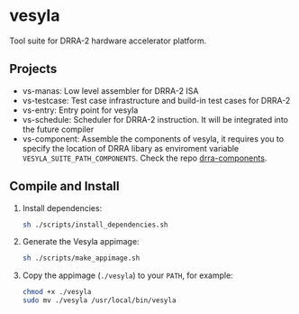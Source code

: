 # vesyla

Tool suite for DRRA-2 hardware accelerator platform.

## Projects

- vs-manas: Low level assembler for DRRA-2 ISA
- vs-testcase: Test case infrastructure and build-in test cases for DRRA-2
- vs-entry: Entry point for vesyla
- vs-schedule: Scheduler for DRRA-2 instruction. It will be integrated into the future compiler
- vs-component: Assemble the components of vesyla, it requires you to specify the location of DRRA libary as enviroment variable `VESYLA_SUITE_PATH_COMPONENTS`. Check the repo [drra-components](https://github.com/silagokth/drra-components).

## Compile and Install

1. Install dependencies:

    ```bash
    sh ./scripts/install_dependencies.sh
    ```

2. Generate the Vesyla appimage:

    ```bash
    sh ./scripts/make_appimage.sh
    ```

3. Copy the appimage (`./vesyla`) to your `PATH`, for example:

    ```bash
    chmod +x ./vesyla
    sudo mv ./vesyla /usr/local/bin/vesyla
    ```
